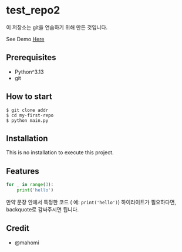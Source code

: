 # test_repo2

이 저장소는 git을 연습하기 위해 만든 것입니다.

See Demo [Here](https://www.google.com/)

## Prerequisites

- Python^3.13
- git

## How to start
```shell
$ git clone addr
$ cd my-first-repo
$ python main.py
```

## Installation

This is no installation to execute this project.

## Features

```python
for _ in range(3):
    print('hello')
```

만약 문장 안에서 특정한 코드 ( 예: `print('hello')`) 하이라이트가 필요하다면, backquote로 감싸주시면 됩니다.

## Credit
- @mahomi

